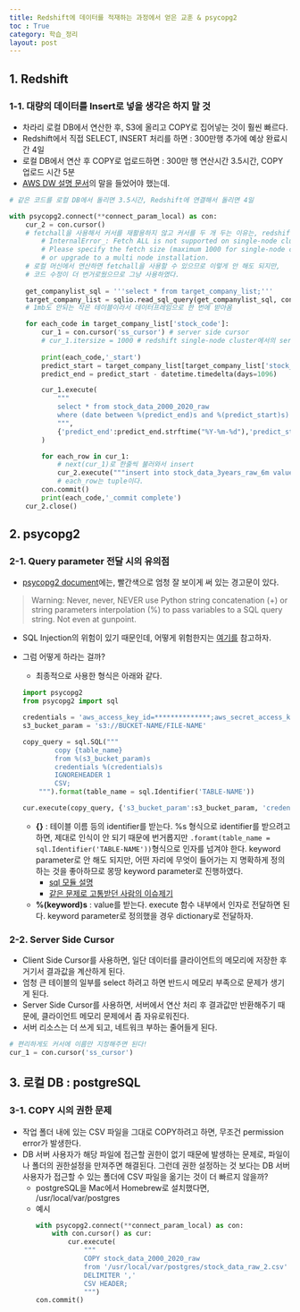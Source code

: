 ```yaml
---
title: Redshift에 데이터를 적재하는 과정에서 얻은 교훈 & psycopg2
toc : True
category: 학습_정리
layout: post
---
```


## 1. Redshift
### 1-1. 대량의 데이터를 Insert로 넣을 생각은 하지 말 것
* 차라리 로컬 DB에서 연산한 후, S3에 올리고 COPY로 집어넣는 것이 훨씬 빠르다.
* Redshift에서 직접 SELECT, INSERT 처리를 하면 : 300만행 추가에 예상 완료시간 4일
* 로컬 DB에서 연산 후 COPY로 업로드하면 : 300만 행 연산시간 3.5시간, COPY 업로드 시간 5분
* [AWS DW 설명 문서](https://aws.amazon.com/ko/data-warehouse/)의 말을 들었어야 했는데.

```Python
# 같은 코드를 로컬 DB에서 돌리면 3.5시간, Redshift에 연결해서 돌리면 4일

with psycopg2.connect(**connect_param_local) as con:
    cur_2 = con.cursor()
    # fetchall을 사용해서 커서를 재활용하지 않고 커서를 두 개 두는 이유는, redshift의 single-node cluster에서는 fetchall이 지원되지 않기 떄문이다.
        # InternalError_: Fetch ALL is not supported on single-node clusters.
        # Please specify the fetch size (maximum 1000 for single-node clusters) 
        # or upgrade to a multi node installation.
    # 로컬 머신에서 연산하면 fetchall을 사용할 수 있으므로 이렇게 안 해도 되지만,
    # 코드 수정이 더 번거로웠으므로 그냥 사용하였다.
    
    get_companylist_sql = '''select * from target_company_list;'''
    target_company_list = sqlio.read_sql_query(get_companylist_sql, con)
    # 1mb도 안되는 작은 테이블이라서 데이터프레임으로 한 번에 받아옴

    for each_code in target_company_list['stock_code']:
        cur_1 = con.cursor('ss_cursor') # server side cursor
        # cur_1.itersize = 1000 # redshift single-node cluster에서의 server side cursor의 최대 제한값
        
        print(each_code,'_start')
        predict_start = target_company_list[target_company_list['stock_code'] == each_code]['pre_6m'].values[0] - datetime.timedelta(days=1)
        predict_end = predict_start - datetime.timedelta(days=1096)

        cur_1.execute(
            """
            select * from stock_data_2000_2020_raw
            where (date between %(predict_end)s and %(predict_start)s) and (stock_code = %(stock_code)s);
            """,
            {'predict_end':predict_end.strftime("%Y-%m-%d"),'predict_start':predict_start.strftime("%Y-%m-%d"),'stock_code': each_code}
        )

        for each_row in cur_1: 
            # next(cur_1)로 한줄씩 불러와서 insert
            cur_2.execute("""insert into stock_data_3years_raw_6m values %s""", [each_row])
            # each_row는 tuple이다.
        con.commit()
        print(each_code,'_commit complete')
    cur_2.close()
```

## 2. psycopg2
### 2-1. Query parameter 전달 시의 유의점
* [psycopg2 document](https://www.psycopg.org/docs/usage.html#query-parameters)에는, 빨간색으로 엄청 잘 보이게 써 있는 경고문이 있다.

> Warning: Never, never, NEVER use Python string concatenation (+) or string parameters interpolation (%) to pass variables to a SQL query string. Not even at gunpoint.

* SQL Injection의 위험이 있기 때문인데, 어떻게 위험한지는 [여기를](https://stackoverflow.com/questions/37329370/how-to-avoid-sql-injection-with-select-from-table-name) 참고하자.
* 그럼 어떻게 하라는 걸까?
    * 최종적으로 사용한 형식은 아래와 같다.
    
    ```Python
    import psycopg2
    from psycopg2 import sql

    credentials = 'aws_access_key_id=**************;aws_secret_access_key=**************'
    s3_bucket_param = 's3://BUCKET-NAME/FILE-NAME'

    copy_query = sql.SQL("""
            copy {table_name}
            from %(s3_bucket_param)s
            credentials %(credentials)s
            IGNOREHEADER 1
            CSV;
        """).format(table_name = sql.Identifier('TABLE-NAME'))
    
    cur.execute(copy_query, {'s3_bucket_param':s3_bucket_param, 'credentials':credentials})
    ```
    
    * **{}** : 테이블 이름 등의 identifier를 받는다. %s 형식으로 identifier를 받으려고 하면, 제대로 인식이 안 되기 때문에 번거롭지만 `.foramt(table_name = sql.Identifier('TABLE-NAME'))`형식으로 인자를 넘겨야 한다. keyword parameter로 안 해도 되지만, 어떤 자리에 무엇이 들어가는 지 명확하게 정의하는 것을 좋아하므로 몽땅 keyword parameter로 진행하였다.
        * [sql 모듈 설명](https://www.psycopg.org/docs/sql.html)
        * [같은 문제로 고통받던 사람의 이슈제기](https://github.com/psycopg/psycopg2/issues/423)
    * **%(keyword)s** : value를 받는다. execute 함수 내부에서 인자로 전달하면 된다. keyword parameter로 정의했을 경우 dictionary로 전달하자.

### 2-2. Server Side Cursor
* Client Side Cursor를 사용하면, 일단 데이터를 클라이언트의 메모리에 저장한 후 거기서 결과값을 계산하게 된다.
* 엄청 큰 테이블의 일부를 select 하려고 하면 반드시 메모리 부족으로 문제가 생기게 된다.
* Server Side Cursor를 사용하면, 서버에서 연산 처리 후 결과값만 반환해주기 때문에, 클라이언트 메모리 문제에서 좀 자유로워진다.
* 서버 리소스는 더 쓰게 되고, 네트워크 부하는 줄어들게 된다.
```Python
# 편리하게도 커서에 이름만 지정해주면 된다!
cur_1 = con.cursor('ss_cursor')
```

## 3. 로컬 DB : postgreSQL
### 3-1. COPY 시의 권한 문제
* 작업 폴더 내에 있는 CSV 파일을 그대로 COPY하려고 하면, 무조건 permission error가 발생한다.
* DB 서버 사용자가 해당 파일에 접근할 권한이 없기 때문에 발생하는 문제로, 파일이나 폴더의 권한설정을 만져주면 해결된다. 그런데 권한 설정하는 것 보다는 DB 서버 사용자가 접근할 수 있는 폴더에 CSV 파일을 옮기는 것이 더 빠르지 않을까?
    * postgreSQL을 Mac에서 Homebrew로 설치했다면, /usr/local/var/postgres
    * 예시
        ```Python
        with psycopg2.connect(**connect_param_local) as con:
            with con.cursor() as cur:
                cur.execute(
                    """
                    COPY stock_data_2000_2020_raw
                    from '/usr/local/var/postgres/stock_data_raw_2.csv'
                    DELIMITER ','
                    CSV HEADER;
                    """)
        con.commit()
        ```
